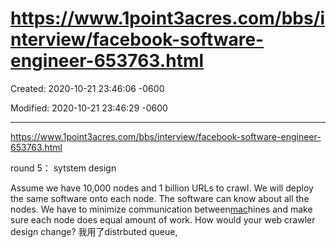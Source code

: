 # https://www.1point3acres.com/bbs/interview/facebook-software-engineer-653763.html

Created: 2020-10-21 23:46:06 -0600

Modified: 2020-10-21 23:46:29 -0600

---

<https://www.1point3acres.com/bbs/interview/facebook-software-engineer-653763.html>

round 5： sytstem design

Assume we have 10,000 nodes and 1 billion URLs to crawl. We will deploy the same software onto each node. The software can know about all the nodes. We have to minimize communication between[mac](https://link.1point3acres.com/?url=https%3A%2F%2Fwww.amazon.com%2FApple-MacBook-16-Inch-Storage-2-3GHz%2Fdp%2FB081FV1Y57)hines and make sure each node does equal amount of work. How would your web crawler design change? 我用了distrbuted queue,
